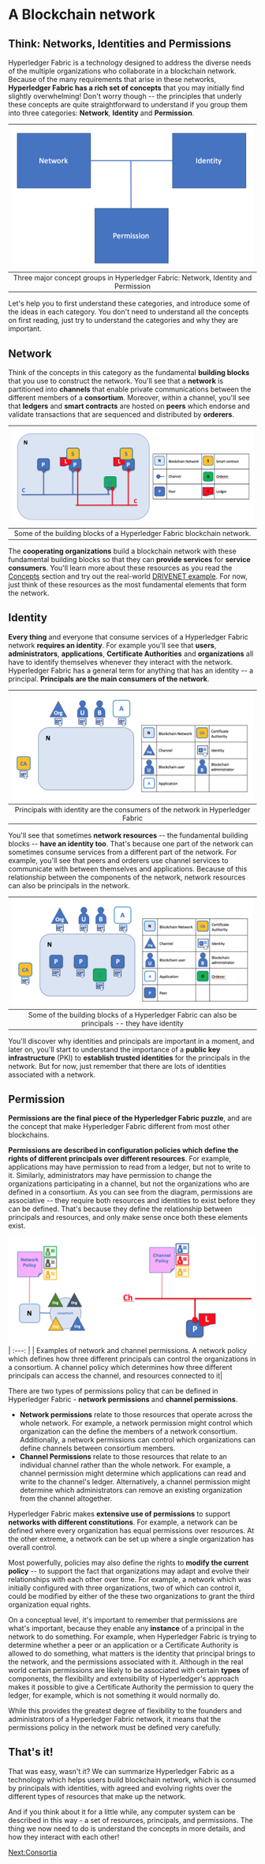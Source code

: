 # A Blockchain network

## Think: Networks, Identities and Permissions

Hyperledger Fabric is a technology designed to address the diverse needs of the multiple organizations who collaborate in a blockchain network. Because of the many requirements that arise in these networks, **Hyperledger Fabric has a rich set of concepts** that you may initially find slightly overwhelming! Don't worry though -- the principles that underly these concepts are quite straightforward to understand if you group them into three categories: **Network**, **Identity** and **Permission**.

| ![NetworkElements](./ABlockchainNetwork.diagram.1.png) |
| :---: |
| Three major concept groups in Hyperledger Fabric: Network, Identity and Permission |

Let's help you to first understand these categories, and introduce some of the ideas in each category. You don't need to understand all the concepts on first reading, just try to understand the categories and why they are important.

## Network

Think of the concepts in this category as the fundamental **building blocks** that you use to construct the network. You'll see that a **network** is partitioned into **channels** that enable private communications between the different members of a **consortium**. Moreover, within a channel, you'll see that **ledgers** and **smart contracts** are hosted on **peers** which endorse and validate transactions that are sequenced and distributed by **orderers**.

|![NetworkResources](./ABlockchainNetwork.diagram.2.png)|
| :---: |
| Some of the building blocks of a Hyperledger Fabric blockchain network. |

The **cooperating organizations** build a blockchain network with these fundamental building blocks so that they can **provide services** for **service consumers**. You'll learn more about these resources as you read the [Concepts](./KeyConcepts.md) section and try out the real-world [DRIVENET example](../HowOrganized/DriveNetSample.md). For now, just think of these resources as the most fundamental elements that form the network.

## Identity

**Every thing** and everyone that consume services of a Hyperledger Fabric network **requires an identity**.  For example you'll see that **users**, **administrators**, **applications**, **Certificate Authorities** and **organizations** all have to identify themselves whenever they interact with the network. Hyperledger Fabric has a general term for anything that has an identity -- a principal. **Principals are the main consumers of the network**.

| ![NetworkPrincipals1](./ABlockchainNetwork.diagram.3.png) |
| :---: |
| Principals with identity are the consumers of the network in Hyperledger Fabric  |

You'll see that sometimes **network resources** -- the fundamental building blocks -- **have an identity too**. That's because one part of the network can sometimes consume services from a different part of the network. For example, you'll see that peers and orderers use channel services to communicate with between themselves and applications. Because of this relationship between the components of the network, network resources can also be principals in the network.

| ![NetworkPrincipals2](./ABlockchainNetwork.diagram.4.png) |
| :---: |
| Some of the building blocks of a Hyperledger Fabric can also be principals -- they have identity |

You'll discover why identities and principals are important in a moment, and later on, you'll start to understand the importance of a **public key infrastructure** (PKI) to **establish trusted identities** for the principals in the network. But for now, just remember that there are lots of identities associated with a network.

## Permission

**Permissions are the final piece of the Hyperledger Fabric puzzle**, and are the concept that make Hyperledger Fabric different from most other blockchains.   

**Permissions are described in configuration policies which define the rights of different principals over different resources**. For example, applications may have permission to read from a ledger, but not to write to it. Similarly, administrators may have permission to change the organizations participating in a channel, but not the organizations who are defined in a consortium. As you can see from the diagram, permissions are associative -- they require both resources and identities to exist before they can be defined. That's because they define the relationship between principals and resources, and only make sense once both these elements exist.

![NetworkChannelPermissions](./ABlockchainNetwork.diagram.5.png)
| :---: |
| Examples of network and channel permissions. A network policy which defines how three different principals can control the organizations in a consortium. A channel policy which determines how three different principals can access the channel, and resources connected to it|

There are two types of permissions policy that can be defined in Hyperledger Fabric - **network permissions** and **channel permissions**.  
* **Network permissions** relate to those resources that operate across the whole network. For example, a network permission might control which organization can the define the members of a network consortium. Additionally, a network permissions can control which organizations can define channels between consortium members.  
* **Channel Permissions** relate to those resources that relate to an individual channel rather than the whole network. For example, a channel permission might determine which applications can read and write to the channel's ledger.  Alternatively, a channel permission might determine which administrators can remove an existing organization from the channel altogether.

Hyperledger Fabric makes **extensive use of permissions** to support **networks with different constitutions**. For example, a network can be defined where every organization has equal permissions over resources. At the other extreme, a network can be set up where a single organization has overall control.

Most powerfully, policies may also define the rights to **modify the current policy** -- to support the fact that organizations may adapt and evolve their relationships with each other over time. For example, a network which was initially configured with three organizations, two of which can control it, could be modified by either of the these two organizations to grant the third organization equal rights.

On a conceptual level, it's important to remember that permissions are what's important, because they enable any **instance** of a principal in the network to do something. For example, when Hyperledger Fabric is trying to determine whether a peer or an application or a Certificate Authority is allowed to do something, what matters is the identity that principal brings to the network, and the permissions associated with it. Although in the real world certain permissions are likely to be associated with certain **types** of components, the flexibility and extensibility of Hyperledger's approach makes it possible to give a Certificate Authority the permission to query the ledger, for example, which is not something it would normally do.

While this provides the greatest degree of flexibility to the founders and administrators of a Hyperledger Fabric network, it means that the permissions policy in the network must be defined very carefully.

## That's it!

That was easy, wasn't it? We can summarize Hyperledger Fabric as a technology which helps users build blockchain network, which is consumed by principals with identities, with agreed and evolving rights over the different types of resources that make up the network.

And if you think about it for a little while, any computer system can be described in this way - a set of resources, principals, and permissions.  The thing we now need to do is understand the concepts in more details, and how they interact with each other!

[Next:Consortia](./Consortia.md)
